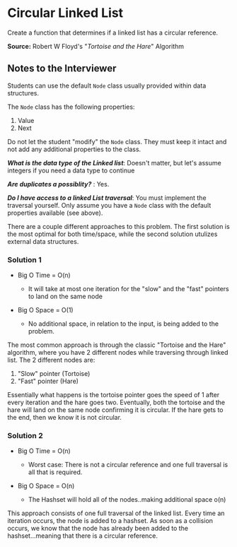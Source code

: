 # Circular Linked List

Create a function that determines if a linked list has a circular reference. 

**Source:** Robert W Floyd's "*Tortoise and the Hare*" Algorithm

## Notes to the Interviewer

Students can use the default `Node` class usually provided within data structures. 

The `Node` class has the following properties:
1. Value
2. Next

Do not let the student "modify" the `Node` class. They must keep it intact and not 
add any additional properties to the class. 

***What is the data type of the Linked list***: Doesn't matter, but let's assume integers if you need
a data type to continue

***Are duplicates a possiblity?*** : Yes. 

***Do I have access to a linked List traversal***: You must implement the traversal yourself. Only
assume you have a `Node` class with the default properties available (see above).
 

There are a couple different approaches to this problem. The first solution is the 
most optimal for both time/space, while the second solution utulizes external data structures. 


### Solution 1

- Big O Time = O(n)
    - It will take at most one iteration for the "slow" and the "fast" pointers to
land on the same node

- Big O Space = O(1)
  - No additional space, in relation to the input, is being added to the problem. 

The most common approach is through the classic "Tortoise and the Hare" algorithm, where you have 2 different nodes
while traversing through linked list. The 2 different nodes are:
1. "Slow" pointer (Tortoise)
2. "Fast" pointer (Hare)

Essentially what happens is the tortoise pointer goes the speed of 1 after every iteration
and the hare goes two. Eventually, both the tortoise and the hare will land on the same node
confirming it is circular. If the hare gets to the end, then we know it is not circular. 

### Solution 2

- Big O Time = O(n)
    - Worst case: There is not a circular reference and one full traversal is all that is required. 

- Big O Space = O(n)
  - The Hashset will hold all of the nodes..making additional space o(n) 

This approach consists of one full traversal of the linked list. Every time an iteration occurs,
the node is added to a hashset. As soon as a collision occurs, we know that the node has already
been added to the hashset...meaning that there is a circular reference. 
